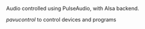 Audio controlled using PulseAudio, with Alsa backend.

*pavucontrol* to control devices and programs